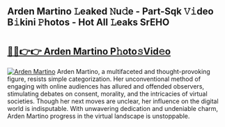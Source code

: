 ## Arden Martino 𝙻eaked 𝙽u𝚍e - Part-Sqk 𝚅𝚒deo B𝚒kini 𝙿hotos - Hot All 𝙻eaks SrEHO

# <h2><a href="http://ld0iaw.urlbe.top/?page=Arden+Martino">🔗🔗👉👉 Arden Martino P𝚑oto𝚜Vid𝚎o</a></h2>

[![Arden Martino](https://i.imgur.com/eBuTRDB.gif)](http://ld0iaw.urlbe.top/?page=Arden+Martino)
Arden Martino, a multifaceted and thought-provoking figure, resists simple categorization. Her unconventional method of engaging with online audiences has allured and offended observers, stimulating debates on consent, morality, and the intricacies of virtual societies. Though her next moves are unclear, her influence on the digital world is indisputable. With unwavering dedication and undeniable charm, Arden Martino progress in the virtual landscape is unstoppable.
